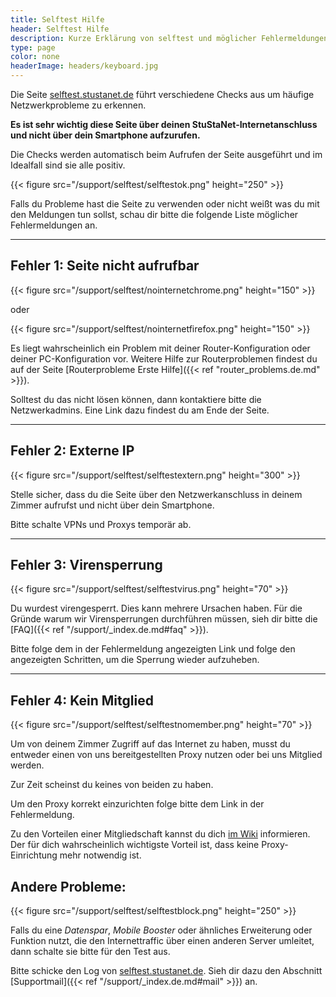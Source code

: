 ```yaml
---
title: Selftest Hilfe
header: Selftest Hilfe
description: Kurze Erklärung von selftest und möglicher Fehlermeldungen
type: page
color: none
headerImage: headers/keyboard.jpg
---
```


Die Seite [selftest.stustanet.de](http://selftest.stustanet.de) führt verschiedene Checks aus um häufige Netzwerkprobleme zu erkennen.

**Es ist sehr wichtig diese Seite über deinen StuStaNet-Internetanschluss und nicht über dein Smartphone aufzurufen.**

Die Checks werden automatisch beim Aufrufen der Seite ausgeführt und im Idealfall sind sie alle positiv.

{{< figure src="/support/selftest/selftestok.png" height="250" >}}


Falls du Probleme hast die Seite zu verwenden oder nicht weißt was du mit den Meldungen tun sollst, schau dir bitte die folgende Liste möglicher Fehlermeldungen an.

***

## Fehler 1: Seite nicht aufrufbar

{{< figure src="/support/selftest/nointernetchrome.png" height="150" >}}

oder

{{< figure src="/support/selftest/nointernetfirefox.png" height="150" >}}

Es liegt wahrscheinlich ein Problem mit deiner Router-Konfiguration oder deiner PC-Konfiguration vor.
Weitere Hilfe zur Routerproblemen findest du auf der Seite [Routerprobleme Erste Hilfe]({{< ref "router_problems.de.md" >}}).

Solltest du das nicht lösen können, dann kontaktiere bitte die Netzwerkadmins. Eine Link dazu findest du am Ende der Seite.

***

## Fehler 2: Externe IP

{{< figure src="/support/selftest/selftestextern.png" height="300" >}}

Stelle sicher, dass du die Seite über den Netzwerkanschluss in deinem Zimmer aufrufst und nicht über dein Smartphone.

Bitte schalte VPNs und Proxys temporär ab.

***

## Fehler 3: Virensperrung

{{< figure src="/support/selftest/selftestvirus.png" height="70" >}}

Du wurdest virengesperrt. Dies kann mehrere Ursachen haben. Für die Gründe warum wir Virensperrungen durchführen müssen, sieh dir bitte die [FAQ]({{< ref "/support/_index.de.md#faq" >}}).

Bitte folge dem in der Fehlermeldung angezeigten Link und folge den angezeigten Schritten, um die Sperrung wieder aufzuheben.

***

## Fehler 4: Kein Mitglied

{{< figure src="/support/selftest/selftestnomember.png" height="70" >}}

Um von deinem Zimmer Zugriff auf das Internet zu haben, musst du entweder einen von uns bereitgestellten Proxy nutzen oder bei uns Mitglied werden.

Zur Zeit scheinst du keines von beiden zu haben.

Um den Proxy korrekt einzurichten folge bitte dem Link in der Fehlermeldung.

Zu den Vorteilen einer Mitgliedschaft kannst du dich [im Wiki](https://wiki.stusta.de/StuStaNet-Dienste) informieren. Der für dich wahrscheinlich wichtigste Vorteil ist, dass keine Proxy-Einrichtung mehr notwendig ist.

## Andere Probleme:

{{< figure src="/support/selftest/selftestblock.png" height="250" >}}

Falls du eine *Datenspar*, *Mobile Booster* oder ähnliches Erweiterung oder Funktion nutzt, die den Internettraffic über einen anderen Server umleitet, dann schalte sie bitte für den Test aus.

Bitte schicke den Log von [selftest.stustanet.de](http://selftest.stustanet.de). Sieh dir dazu den Abschnitt [Supportmail]({{< ref "/support/_index.de.md#mail" >}}) an.
